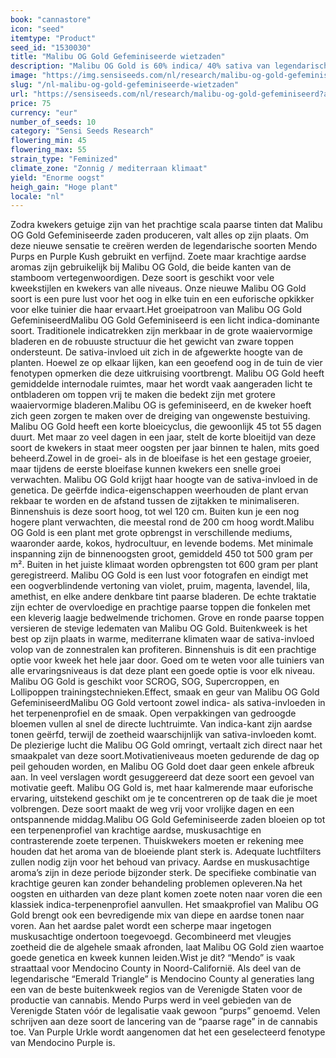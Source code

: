 ```yaml
---
book: "cannastore"
icon: "seed"
itemtype: "Product"
seed_id: "1530030"
title: "Malibu OG Gold Gefeminiseerde wietzaden"
description: "Malibu OG Gold is 60% indica/ 40% sativa van legendarische genetica. Kleverige paarse toppen rijpen tot grote opbrengsten in 45 tot 55 dagen bloeifase."
image: "https://img.sensiseeds.com/nl/research/malibu-og-gold-gefeminiseerd-image.png"
slug: "/nl-malibu-og-gold-gefeminiseerde-wietzaden"
url: "https://sensiseeds.com/nl/research/malibu-og-gold-gefeminiseerd?a_aid=cannastore"
price: 75
currency: "eur"
number_of_seeds: 10
category: "Sensi Seeds Research"
flowering_min: 45
flowering_max: 55
strain_type: "Feminized"
climate_zone: "Zonnig / mediterraan klimaat"
yield: "Enorme oogst"
heigh_gain: "Hoge plant"
locale: "nl"
---
```

Zodra kwekers getuige zijn van het prachtige scala paarse tinten dat Malibu OG Gold Gefeminiseerde zaden produceren, valt alles op zijn plaats. Om deze nieuwe sensatie te creëren werden de legendarische soorten Mendo Purps en Purple Kush gebruikt en verfijnd. Zoete maar krachtige aardse aromas zijn gebruikelijk bij Malibu OG Gold, die beide kanten van de stamboom vertegenwoordigen. Deze soort is geschikt voor vele kweekstijlen en kwekers van alle niveaus. Onze nieuwe Malibu OG Gold soort is een pure lust voor het oog in elke tuin en een euforische opkikker voor elke tuinier die haar ervaart.Het groeipatroon van Malibu OG Gold GefeminiseerdMalibu OG Gold Gefeminiseerd is een licht indica-dominante soort. Traditionele indicatrekken zijn merkbaar in de grote waaiervormige bladeren en de robuuste structuur die het gewicht van zware toppen ondersteunt. De sativa-invloed uit zich in de afgewerkte hoogte van de planten. Hoewel ze op elkaar lijken, kan een geoefend oog in de tuin de vier fenotypen opmerken die deze uitkruising voortbrengt. Malibu OG Gold heeft gemiddelde internodale ruimtes, maar het wordt vaak aangeraden licht te ontbladeren om toppen vrij te maken die bedekt zijn met grotere waaiervormige bladeren.Malibu OG is gefeminiseerd, en de kweker hoeft zich geen zorgen te maken over de dreiging van ongewenste bestuiving. Malibu OG Gold heeft een korte bloeicyclus, die gewoonlijk 45 tot 55 dagen duurt. Met maar zo veel dagen in een jaar, stelt de korte bloeitijd van deze soort de kwekers in staat meer oogsten per jaar binnen te halen, mits goed beheerd.Zowel in de groei- als in de bloeifase is het een gestage groeier, maar tijdens de eerste bloeifase kunnen kwekers een snelle groei verwachten. Malibu OG Gold krijgt haar hoogte van de sativa-invloed in de genetica. De geërfde indica-eigenschappen weerhouden de plant ervan rekbaar te worden en de afstand tussen de zijtakken te minimaliseren. Binnenshuis is deze soort hoog, tot wel 120 cm. Buiten kun je een nog hogere plant verwachten, die meestal rond de 200 cm hoog wordt.Malibu OG Gold is een plant met grote opbrengst in verschillende mediums, waaronder aarde, kokos, hydrocultuur, en levende bodems. Met minimale inspanning zijn de binnenoogsten groot, gemiddeld 450 tot 500 gram per m². Buiten in het juiste klimaat worden opbrengsten tot 600 gram per plant geregistreerd. Malibu OG Gold is een lust voor fotografen en eindigt met een oogverblindende vertoning van violet, pruim, magenta, lavendel, lila, amethist, en elke andere denkbare tint paarse bladeren. De echte traktatie zijn echter de overvloedige en prachtige paarse toppen die fonkelen met een kleverig laagje bedwelmende trichomen. Grove en ronde paarse toppen versieren de stevige ledematen van Malibu OG Gold. Buitenkweek is het best op zijn plaats in warme, mediterrane klimaten waar de sativa-invloed volop van de zonnestralen kan profiteren. Binnenshuis is dit een prachtige optie voor kweek het hele jaar door. Goed om te weten voor alle tuiniers van alle ervaringsniveaus is dat deze plant een goede optie is voor elk niveau. Malibu OG Gold is geschikt voor SCROG, SOG, Supercroppen, en Lollipoppen trainingstechnieken.Effect, smaak en geur van Malibu OG Gold GefeminiseerdMalibu OG Gold vertoont zowel indica- als sativa-invloeden in het terpenenprofiel en de smaak. Open verpakkingen van gedroogde bloemen vullen al snel de directe luchtruimte. Van indica-kant zijn aardse tonen geërfd, terwijl de zoetheid waarschijnlijk van sativa-invloeden komt. De plezierige lucht die Malibu OG Gold omringt, vertaalt zich direct naar het smaakpalet van deze soort.Motivatieniveaus moeten gedurende de dag op peil gehouden worden, en Malibu OG Gold doet daar geen enkele afbreuk aan. In veel verslagen wordt gesuggereerd dat deze soort een gevoel van motivatie geeft. Malibu OG Gold is, met haar kalmerende maar euforische ervaring, uitstekend geschikt om je te concentreren op de taak die je moet volbrengen. Deze soort maakt de weg vrij voor vrolijke dagen en een ontspannende middag.Malibu OG Gold Gefeminiseerde zaden bloeien op tot een terpenenprofiel van krachtige aardse, muskusachtige en contrasterende zoete terpenen. Thuiskwekers moeten er rekening mee houden dat het aroma van de bloeiende plant sterk is. Adequate luchtfilters zullen nodig zijn voor het behoud van privacy. Aardse en muskusachtige aroma’s zijn in deze periode bijzonder sterk. De specifieke combinatie van krachtige geuren kan zonder behandeling problemen opleveren.Na het oogsten en uitharden van deze plant komen zoete noten naar voren die een klassiek indica-terpenenprofiel aanvullen. Het smaakprofiel van Malibu OG Gold brengt ook een bevredigende mix van diepe en aardse tonen naar voren. Aan het aardse palet wordt een scherpe maar ingetogen muskusachtige ondertoon toegevoegd. Gecombineerd met vleugjes zoetheid die de algehele smaak afronden, laat Malibu OG Gold zien waartoe goede genetica en kweek kunnen leiden.Wist je dit? “Mendo” is vaak straattaal voor Mendocino County in Noord-Californië. Als deel van de legendarische “Emerald Triangle” is Mendocino County al generaties lang een van de beste buitenkweek regios van de Verenigde Staten voor de productie van cannabis. Mendo Purps werd in veel gebieden van de Verenigde Staten vóór de legalisatie vaak gewoon “purps” genoemd. Velen schrijven aan deze soort de lancering van de “paarse rage” in de cannabis toe. Van Purple Urkle wordt aangenomen dat het een geselecteerd fenotype van Mendocino Purple is.
